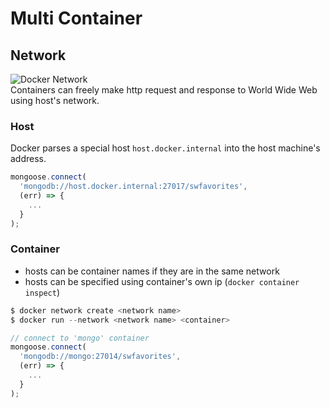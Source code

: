 # Multi Container
## Network
![Docker Network](https://docs.mirantis.com/containers/v3.0/dockeree-ref-arch/_images/cnm.png)  
Containers can freely make http request and response to World Wide Web using host's network. 
### Host
Docker parses a special host ```host.docker.internal``` into the host machine's address.
```js
mongoose.connect(
  'mongodb://host.docker.internal:27017/swfavorites',
  (err) => {
    ...
  }
);
```
### Container
- hosts can be container names if they are in the same network
- hosts can be specified using container's own ip (```docker container inspect```)
```js
$ docker network create <network name>
$ docker run --network <network name> <container>

// connect to 'mongo' container
mongoose.connect(
  'mongodb://mongo:27014/swfavorites',
  (err) => {
    ...
  }
);
```